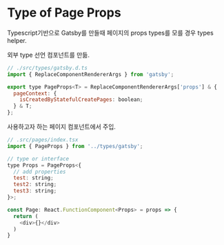 # Type of Page Props
Typescript기반으로 Gatsby를 만들때 페이지의 props types를 모를 경우 types helper.

외부 type 선언 컴포넌트를 만듦.

```js
// ./src/types/gatsby.d.ts
import { ReplaceComponentRendererArgs } from 'gatsby';

export type PageProps<T> = ReplaceComponentRendererArgs['props'] & {
  pageContext: {
    isCreatedByStatefulCreatePages: boolean;
  } & T;
};
```

사용하고자 하는 페이지 컴포넌트에서 주입.

```js
// .src/pages/index.tsx
import { PageProps } from '../types/gatsby';

// type or interface
type Props = PageProps<{
  // add properties
  test: string;
  test2: string;
  test3: string;
}>;

const Page: React.FunctionComponent<Props> = props => {
  return (
    <div>{}</div>
  )
}
```